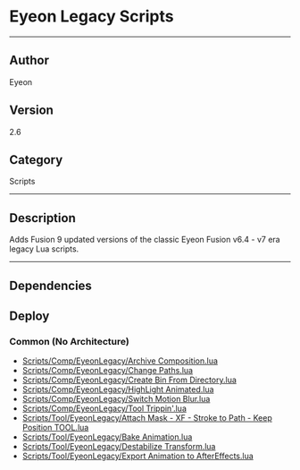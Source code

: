 # Eyeon Legacy Scripts
___

## Author
Eyeon

## Version
2.6

## Category
Scripts

___

## Description
Adds Fusion 9 updated versions of the classic Eyeon Fusion v6.4 - v7 era legacy Lua scripts.

___

## Dependencies

## Deploy

### Common (No Architecture)

<ul>
<li><a href="https://gitlab.com/WeSuckLess/Reactor/-/blob/master/Atoms/com.wesuckless.EyeonLegacy/Scripts/Comp/EyeonLegacy/Archive Composition.lua?ref_type=heads">Scripts/Comp/EyeonLegacy/Archive Composition.lua</a></li>
<li><a href="https://gitlab.com/WeSuckLess/Reactor/-/blob/master/Atoms/com.wesuckless.EyeonLegacy/Scripts/Comp/EyeonLegacy/Change Paths.lua?ref_type=heads">Scripts/Comp/EyeonLegacy/Change Paths.lua</a></li>
<li><a href="https://gitlab.com/WeSuckLess/Reactor/-/blob/master/Atoms/com.wesuckless.EyeonLegacy/Scripts/Comp/EyeonLegacy/Create Bin From Directory.lua?ref_type=heads">Scripts/Comp/EyeonLegacy/Create Bin From Directory.lua</a></li>
<li><a href="https://gitlab.com/WeSuckLess/Reactor/-/blob/master/Atoms/com.wesuckless.EyeonLegacy/Scripts/Comp/EyeonLegacy/HighLight Animated.lua?ref_type=heads">Scripts/Comp/EyeonLegacy/HighLight Animated.lua</a></li>
<li><a href="https://gitlab.com/WeSuckLess/Reactor/-/blob/master/Atoms/com.wesuckless.EyeonLegacy/Scripts/Comp/EyeonLegacy/Switch Motion Blur.lua?ref_type=heads">Scripts/Comp/EyeonLegacy/Switch Motion Blur.lua</a></li>
<li><a href="https://gitlab.com/WeSuckLess/Reactor/-/blob/master/Atoms/com.wesuckless.EyeonLegacy/Scripts/Comp/EyeonLegacy/Tool Trippin'.lua?ref_type=heads">Scripts/Comp/EyeonLegacy/Tool Trippin'.lua</a></li>
<li><a href="https://gitlab.com/WeSuckLess/Reactor/-/blob/master/Atoms/com.wesuckless.EyeonLegacy/Scripts/Tool/EyeonLegacy/Attach Mask - XF - Stroke to Path - Keep Position TOOL.lua?ref_type=heads">Scripts/Tool/EyeonLegacy/Attach Mask - XF - Stroke to Path - Keep Position TOOL.lua</a></li>
<li><a href="https://gitlab.com/WeSuckLess/Reactor/-/blob/master/Atoms/com.wesuckless.EyeonLegacy/Scripts/Tool/EyeonLegacy/Bake Animation.lua?ref_type=heads">Scripts/Tool/EyeonLegacy/Bake Animation.lua</a></li>
<li><a href="https://gitlab.com/WeSuckLess/Reactor/-/blob/master/Atoms/com.wesuckless.EyeonLegacy/Scripts/Tool/EyeonLegacy/Destabilize Transform.lua?ref_type=heads">Scripts/Tool/EyeonLegacy/Destabilize Transform.lua</a></li>
<li><a href="https://gitlab.com/WeSuckLess/Reactor/-/blob/master/Atoms/com.wesuckless.EyeonLegacy/Scripts/Tool/EyeonLegacy/Export Animation to AfterEffects.lua?ref_type=heads">Scripts/Tool/EyeonLegacy/Export Animation to AfterEffects.lua</a></li>
</ul>
